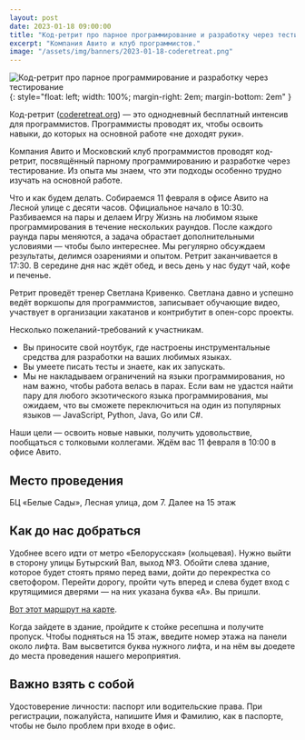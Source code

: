 ```yaml
---
layout: post
date: 2023-01-18 09:00:00
title: "Код-ретрит про парное программирование и разработку через тестирование"
excerpt: "Компания Авито и клуб программистов."
image: "/assets/img/banners/2023-01-18-coderetreat.png"
---
```


![Код-ретрит про парное программирование и разработку через тестирование](/assets/img/banners/2023-01-18-coderetreat.png){: style="float: left; width: 100%; margin-right: 2em; margin-bottom: 2em" }

Код-ретрит ([coderetreat.org](https://www.coderetreat.org/the-workshop/)) — это однодневный бесплатный интенсив для программистов. Программисты проводят их, чтобы освоить навыки, до которых на основной работе «не доходят руки».

Компания Авито и Московский клуб программистов проводят код-ретрит, посвящённый парному программированию и разработке через тестирование. Из опыта мы знаем, что эти подходы особенно трудно изучать на основной работе.

Что и как будем делать. Собираемся 11 февраля в офисе Авито на Лесной улице с десяти часов. Официальное начало в 10:30. Разбиваемся на пары и делаем Игру Жизнь на любимом языке программирования в течение нескольких раундов. После каждого раунда пары меняются, а задача обрастает дополнительными условиями — чтобы было интереснее. Мы регулярно обсуждаем результаты, делимся озарениями и опытом. Ретрит заканчивается в 17:30. В середине дня нас ждёт обед, и весь день у нас будут чай, кофе и печенье.

Ретрит проведёт тренер Светлана Кривенко. Светлана давно и успешно ведёт воркшопы для программистов, записывает обучающие видео, участвует в организации хакатанов и контрибутит в опен-сорс проекты.

Несколько пожеланий-требований к участникам.

* Вы приносите свой ноутбук, где настроены инструментальные
  средства для разработки на ваших любимых языках.
* Вы умеете писать тесты и знаете, как их запускать.
* Мы не накладываем ограничений на языки программирования, но нам
  важно, чтобы работа велась в парах. Если вам не удастся найти пару для любого экзотического языка программирования, мы ожидаем, что вы сможете переключиться на один из популярных языков — JavaScript, Python, Java, Go или C#.

Наши цели — освоить новые навыки, получить удовольствие, пообщаться с толковыми коллегами. Ждём вас 11 февраля в 10:00 в офисе Авито.

## Место проведения
БЦ «Белые Сады», Лесная улица, дом 7. Далее на 15 этаж

## Как до нас добраться
Удобнее всего идти от метро «Белорусская» (кольцевая). Нужно выйти в сторону улицы Бутырский Вал, выход №3. Обойти слева здание, которое будет стоять прямо перед вами, дойти до перекрестка со светофором. Перейти дорогу, пройти чуть вперед и слева будет вход с крутящимися дверями — на них указана буква «А». Вы пришли.

[Вот этот маршрут на карте](http://url9698.timepad.ru/ls/click?upn=1sgymWiER1sLX7f-2BAsQ9iaFA2fHJ3CWALoweGAToY5tZt8LP81TkykDe0XRvfEN9tzJB_34SDLDBtoGxW9oOtK2FCA6HK-2FWOGQSyxjNjmrXFNPGnsKoPU0drjzesqqKDVL1tUVJ4UkXH7k-2BWFfISuTZibTQnIRcS-2FSQr8iOwyj0k1pHv42AfhlaqPVIZd43rzE-2FHucSUuNvvjp7Yzvxr3kL3rckjssnF641wZKOOUBsj-2FY7w1cxrtz6TTFD4te2KRXOwA9XovatQtUp1McvQrIzW0-2BwC6163ouv7kjzK1SEFovI65szwAve7-2F-2FpR-2B6AgHeb3bWFkfMJfbEe064Ol8-2BMFzD0MoaMUH0TIrTCtSSrqZoVg-3D).

Когда зайдете в здание, пройдите к стойке ресепшна и получите пропуск. Чтобы подняться на 15 этаж, введите номер этажа на панели около лифта. Вам высветится буква нужного лифта, и на нём вы доедете до места проведения нашего мероприятия. 

## Важно взять с собой 
Удостоверение личности: паспорт или водительские права. При регистрации, пожалуйста, напишите Имя и Фамилию, как в паспорте, чтобы не было проблем при входе в офис.